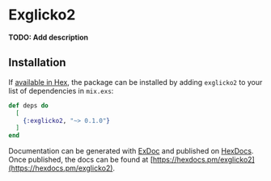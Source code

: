 # Exglicko2

**TODO: Add description**

## Installation

If [available in Hex](https://hex.pm/docs/publish), the package can be installed
by adding `exglicko2` to your list of dependencies in `mix.exs`:

```elixir
def deps do
  [
    {:exglicko2, "~> 0.1.0"}
  ]
end
```

Documentation can be generated with [ExDoc](https://github.com/elixir-lang/ex_doc)
and published on [HexDocs](https://hexdocs.pm). Once published, the docs can
be found at [https://hexdocs.pm/exglicko2](https://hexdocs.pm/exglicko2).

